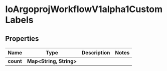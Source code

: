 

# IoArgoprojWorkflowV1alpha1CustomLabels


## Properties

Name | Type | Description | Notes
------------ | ------------- | ------------- | -------------
**count** | **Map&lt;String, String&gt;** |  | 



